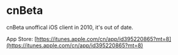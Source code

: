 cnBeta
======

cnBeta unoffical iOS client in 2010, it's out of date.

App Store:
[https://itunes.apple.com/cn/app/id395220865?mt=8](https://itunes.apple.com/cn/app/id395220865?mt=8)

